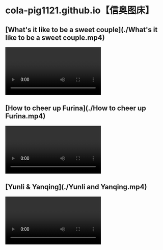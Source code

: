 # cola-pig1121.github.io【信奥图床】

<style>
  .box{
        width: auto;
        height: auto;
        background: rgba(0,0,0,0.1);
        margin: 250px auto 0;
        display: flex;
        flex-direction: column;
        justify-content: space-around;
        overflow: hidden;
      }
</style>

## [What's it like to be a sweet couple](./What's it like to be a sweet couple.mp4)

<video width="auto" height="auto" controls margin="auto">
  <div class="box">
    <source src="./What's it like to be a sweet couple.mp4" type="video/mp4"> 
  </div>
</video>

## [How to cheer up Furina](./How to cheer up Furina.mp4)

<video width="auto" height="auto" controls margin="auto">
  <div class="box">
    <source src="./How to cheer up Furina.mp4" type="video/mp4"> 
  </div>
</video>

## [Yunli & Yanqing](./Yunli and Yanqing.mp4)

<video width="auto" height="auto" controls margin="auto">
  <div class="box">
    <source src="./Yunli and Yanqing.mp4" type="video/mp4"> 
  </div>
</video>
